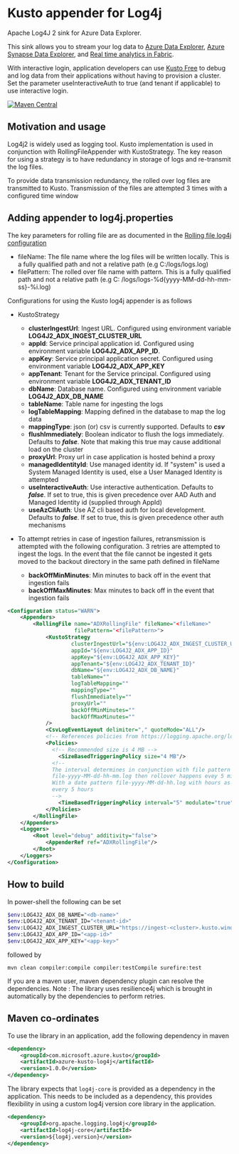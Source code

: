 # Kusto appender for Log4j

Apache Log4J 2 sink for Azure Data Explorer.

This sink allows you to stream your log data to
[Azure Data Explorer][data_explorer], [Azure Synapse Data Explorer][synapse],
and [Real time analytics in Fabric][fabric].

[data_explorer]: https://docs.microsoft.com/en-us/azure/data-explorer
[synapse]: https://docs.microsoft.com/en-us/azure/synapse-analytics/data-explorer/data-explorer-overview
[fabric]: https://learn.microsoft.com/en-us/fabric/real-time-analytics/overview

With interactive login, application developers can use [Kusto Free](https://dataexplorer.azure.com/freecluster) to debug and log data from their applications without having to provision a cluster. Set the parameter useInteractiveAuth to true (and tenant if applicable) to use interactive login.

[![Maven Central](https://img.shields.io/maven-central/v/com.microsoft.azure.kusto/azure-kusto-log4j.svg)](https://search.maven.org/search?q=g:com.microsoft.azure.kusto%20AND%20a:azure-kusto-log4j)

Motivation and usage
----------------------

Log4j2 is widely used as logging tool. Kusto implementation
is used in conjunction with RollingFileAppender with KustoStrategy.
The key reason for using a strategy is to have redundancy in storage
of logs and re-transmit the log files.

To provide data transmission redundancy, the rolled over log files are
transmitted to Kusto. Transmission of the files are attempted 3 times
with a configured time window

Adding appender to log4j.properties
----------------------

The key parameters for rolling file are as documented in
the [Rolling file log4j configuration](https://logging.apache.org/log4j/2.x/manual/appenders.html#RollingFileAppender)

- fileName: The file name where the log files will be written locally. This is a fully qualified path and not a
  relative path (e.g C:/logs/logs.log)
- filePattern: The rolled over file name with pattern. This is a fully qualified path and not a relative path (e.g C:
  /logs/logs-%d{yyyy-MM-dd-hh-mm-ss}-%i.log)

Configurations for using the Kusto log4j appender is as follows

- KustoStrategy
  - **clusterIngestUrl**: Ingest URL. Configured using environment variable **LOG4J2_ADX_INGEST_CLUSTER_URL**
  - **appId**: Service principal application id. Configured using environment variable **LOG4J2_ADX_APP_ID**.
  - **appKey**: Service principal application secret. Configured using environment variable **LOG4J2_ADX_APP_KEY**
  - **appTenant**: Tenant for the Service principal. Configured using environment variable **LOG4J2_ADX_TENANT_ID**
  - **dbName**: Database name. Configured using environment variable **LOG4J2_ADX_DB_NAME**
  - **tableName**: Table name for ingesting the logs
  - **logTableMapping**: Mapping defined in the database to map the log data
  - **mappingType**: json (or) csv is currently supported. Defaults to **_csv_**
  - **flushImmediately**: Boolean indicator to flush the logs immediately. Defaults to **_false_**. Note that making
      this true may cause additional load on the cluster
  - **proxyUrl**: Proxy url in case application is hosted behind a proxy
  - **managedIdentityId**: Use managed identity id. If "system" is used a System Managed Identity is used, else a User Managed Identity is attempted
  - **useInteractiveAuth**: Use interactive authentication. Defaults to **_false_**. If set to true, this is given precedence over AAD Auth and Managed Identity id (supplied through AppId)
  - **useAzCliAuth**: Use AZ cli based auth for local development. Defaults to **_false_**. If set to true, this is given precedence other auth mechanisms

- To attempt retries in case of ingestion failures, retransmission is attempted with the following configuration. 3
  retries are attempted to ingest the logs. In the event that the file cannot be ingested it gets moved to the backout
  directory in the same path defined in fileName

  - **backOffMinMinutes**: Min minutes to back off in the event that ingestion fails
  - **backOffMaxMinutes**: Max minutes to back off in the event that ingestion fails

```xml
<Configuration status="WARN">
    <Appenders>
        <RollingFile name="ADXRollingFile" fileName="<fileName>"
                     filePattern="<filePattern>">
            <KustoStrategy
                    clusterIngestUrl="${env:LOG4J2_ADX_INGEST_CLUSTER_URL}"
                    appId="${env:LOG4J2_ADX_APP_ID}"
                    appKey="${env:LOG4J2_ADX_APP_KEY}"
                    appTenant="${env:LOG4J2_ADX_TENANT_ID}"
                    dbName="${env:LOG4J2_ADX_DB_NAME}"
                    tableName=""
                    logTableMapping=""
                    mappingType=""
                    flushImmediately=""
                    proxyUrl=""
                    backOffMinMinutes=""
                    backOffMaxMinutes=""
            />
            <CsvLogEventLayout delimiter="," quoteMode="ALL"/>
            <!-- References policies from https://logging.apache.org/log4j/2.x/manual/appenders.html -->
            <Policies>
              <!-- Recommended size is 4 MB -->
                <SizeBasedTriggeringPolicy size="4 MB"/>
              <!-- 
              The interval determines in conjunction with file pattern the time for rollup. If file has pattern
              file-yyyy-MM-dd-hh-mm.log then rollover happens evey 5 minutes (interval below)
              With a date pattern file-yyyy-MM-dd-hh.log with hours as the most specific item, rollover would happen
              every 5 hours 
              -->
                <TimeBasedTriggeringPolicy interval="5" modulate="true"/>
            </Policies>
        </RollingFile>
    </Appenders>
    <Loggers>
        <Root level="debug" additivity="false">
            <AppenderRef ref="ADXRollingFile"/>
        </Root>
    </Loggers>
</Configuration>
```

How to build
----------------------

In power-shell the following can be set

```sh
$env:LOG4J2_ADX_DB_NAME="<db-name>"
$env:LOG4J2_ADX_TENANT_ID="<tenant-id>"                   
$env:LOG4J2_ADX_INGEST_CLUSTER_URL="https://ingest-<cluster>.kusto.windows.net"
$env:LOG4J2_ADX_APP_ID="<app-id>"
$env:LOG4J2_ADX_APP_KEY="<app-key>" 
```

followed by

```mvn clean compiler:compile compiler:testCompile surefire:test```

If you are a maven user, maven dependency plugin can resolve the dependencies.
Note : The library uses resilience4j which is brought in automatically by the dependencies to perform retries.

Maven co-ordinates
----------------------

To use the library in an application, add the following dependency in maven

```xml
<dependency>
    <groupId>com.microsoft.azure.kusto</groupId>
    <artifactId>azure-kusto-log4j</artifactId>
    <version>1.0.0</version>
</dependency>
```

The library expects that `log4j-core` is provided as a dependency in the application. This needs to be included as a
dependency, this provides flexibility in using a custom log4j version core library in the application.

```xml
<dependency>
    <groupId>org.apache.logging.log4j</groupId>
    <artifactId>log4j-core</artifactId>
    <version>${log4j.version}</version>
</dependency>
```
